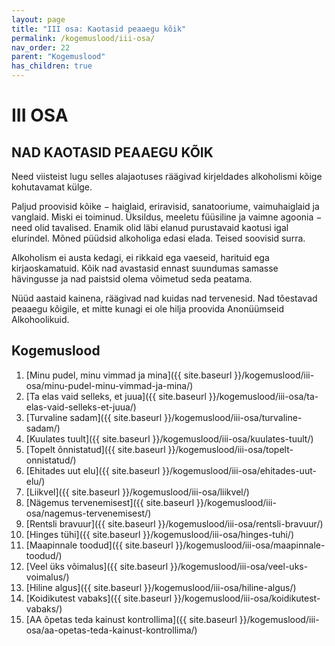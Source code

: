 ```yaml
---
layout: page
title: "III osa: Kaotasid peaaegu kõik"
permalink: /kogemuslood/iii-osa/
nav_order: 22
parent: "Kogemuslood"
has_children: true
---
```


# III OSA

## NAD KAOTASID PEAAEGU KÕIK

Need viisteist lugu selles alajaotuses räägivad kirjeldades alkoholismi kõige kohutavamat külge.

Paljud proovisid kõike − haiglaid, eriravisid, sanatooriume, vaimuhaiglaid ja vanglaid. Miski ei toiminud. Üksildus, meeletu füüsiline ja vaimne agoonia − need olid tavalised. Enamik olid läbi elanud purustavaid kaotusi igal elurindel. Mõned püüdsid alkoholiga edasi elada. Teised soovisid surra.

Alkoholism ei austa kedagi, ei rikkaid ega vaeseid, harituid ega kirjaoskamatuid. Kõik nad avastasid ennast suundumas samasse hävingusse ja nad paistsid olema võimetud seda peatama.

Nüüd aastaid kainena, räägivad nad kuidas nad tervenesid. Nad tõestavad peaaegu kõigile, et mitte kunagi ei ole hilja proovida Anonüümseid Alkohoolikuid.

## Kogemuslood

1. [Minu pudel, minu vimmad ja mina]({{ site.baseurl }}/kogemuslood/iii-osa/minu-pudel-minu-vimmad-ja-mina/)
2. [Ta elas vaid selleks, et juua]({{ site.baseurl }}/kogemuslood/iii-osa/ta-elas-vaid-selleks-et-juua/)
3. [Turvaline sadam]({{ site.baseurl }}/kogemuslood/iii-osa/turvaline-sadam/)
4. [Kuulates tuult]({{ site.baseurl }}/kogemuslood/iii-osa/kuulates-tuult/)
5. [Topelt õnnistatud]({{ site.baseurl }}/kogemuslood/iii-osa/topelt-onnistatud/)
6. [Ehitades uut elu]({{ site.baseurl }}/kogemuslood/iii-osa/ehitades-uut-elu/)
7. [Liikvel]({{ site.baseurl }}/kogemuslood/iii-osa/liikvel/)
8. [Nägemus tervenemisest]({{ site.baseurl }}/kogemuslood/iii-osa/nagemus-tervenemisest/)
9. [Rentsli bravuur]({{ site.baseurl }}/kogemuslood/iii-osa/rentsli-bravuur/)
10. [Hinges tühi]({{ site.baseurl }}/kogemuslood/iii-osa/hinges-tuhi/)
11. [Maapinnale toodud]({{ site.baseurl }}/kogemuslood/iii-osa/maapinnale-toodud/)
12. [Veel üks võimalus]({{ site.baseurl }}/kogemuslood/iii-osa/veel-uks-voimalus/)
13. [Hiline algus]({{ site.baseurl }}/kogemuslood/iii-osa/hiline-algus/)
14. [Koidikutest vabaks]({{ site.baseurl }}/kogemuslood/iii-osa/koidikutest-vabaks/)
15. [AA õpetas teda kainust kontrollima]({{ site.baseurl }}/kogemuslood/iii-osa/aa-opetas-teda-kainust-kontrollima/)
